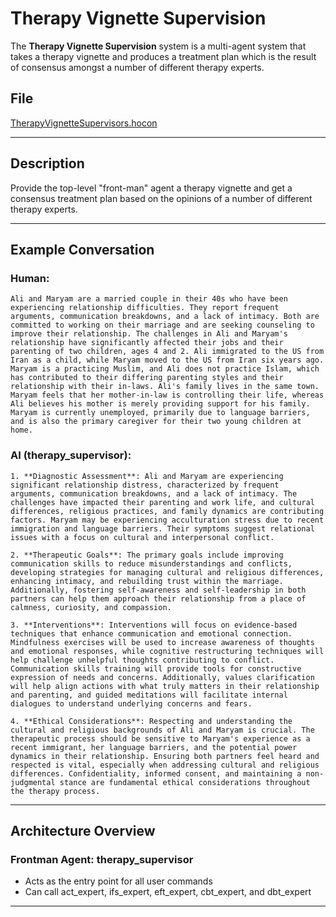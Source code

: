 # Therapy Vignette Supervision

The **Therapy Vignette Supervision** system is a multi-agent system that takes a therapy vignette and produces a treatment plan which is the result of consensus amongst a number of different therapy experts.

## File

[TherapyVignetteSupervisors.hocon](../../registries/TherapyVignetteSupervisors.hocon)

---

## Description

Provide the top-level "front-man" agent a therapy vignette and get a consensus treatment plan based on the opinions of a number of different therapy experts.

---

## Example Conversation

### Human:
```
Ali and Maryam are a married couple in their 40s who have been experiencing relationship difficulties. They report frequent arguments, communication breakdowns, and a lack of intimacy. Both are committed to working on their marriage and are seeking counseling to improve their relationship. The challenges in Ali and Maryam's relationship have significantly affected their jobs and their parenting of two children, ages 4 and 2. Ali immigrated to the US from Iran as a child, while Maryam moved to the US from Iran six years ago. Maryam is a practicing Muslim, and Ali does not practice Islam, which has contributed to their differing parenting styles and their relationship with their in-laws. Ali's family lives in the same town. Maryam feels that her mother-in-law is controlling their life, whereas Ali believes his mother is merely providing support for his family. Maryam is currently unemployed, primarily due to language barriers, and is also the primary caregiver for their two young children at home.
```

### AI (therapy_supervisor):
```
1. **Diagnostic Assessment**: Ali and Maryam are experiencing significant relationship distress, characterized by frequent arguments, communication breakdowns, and a lack of intimacy. The challenges have impacted their parenting and work life, and cultural differences, religious practices, and family dynamics are contributing factors. Maryam may be experiencing acculturation stress due to recent immigration and language barriers. Their symptoms suggest relational issues with a focus on cultural and interpersonal conflict.

2. **Therapeutic Goals**: The primary goals include improving communication skills to reduce misunderstandings and conflicts, developing strategies for managing cultural and religious differences, enhancing intimacy, and rebuilding trust within the marriage. Additionally, fostering self-awareness and self-leadership in both partners can help them approach their relationship from a place of calmness, curiosity, and compassion.

3. **Interventions**: Interventions will focus on evidence-based techniques that enhance communication and emotional connection. Mindfulness exercises will be used to increase awareness of thoughts and emotional responses, while cognitive restructuring techniques will help challenge unhelpful thoughts contributing to conflict. Communication skills training will provide tools for constructive expression of needs and concerns. Additionally, values clarification will help align actions with what truly matters in their relationship and parenting, and guided meditations will facilitate internal dialogues to understand underlying concerns and fears.

4. **Ethical Considerations**: Respecting and understanding the cultural and religious backgrounds of Ali and Maryam is crucial. The therapeutic process should be sensitive to Maryam's experience as a recent immigrant, her language barriers, and the potential power dynamics in their relationship. Ensuring both partners feel heard and respected is vital, especially when addressing cultural and religious differences. Confidentiality, informed consent, and maintaining a non-judgmental stance are fundamental ethical considerations throughout the therapy process.
```

---

## Architecture Overview

### Frontman Agent: **therapy_supervisor**
- Acts as the entry point for all user commands
- Can call act_expert, ifs_expert, eft_expert, cbt_expert, and dbt_expert

---
